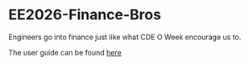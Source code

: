 # EE2026-Finance-Bros
Engineers go into finance just like what CDE O Week encourage us to.

The user guide can be found [here](https://github.com/Hackin7/EE2026-Finance-Bros/blob/main/Guides/S1_04_ALAM.AHMED_CHAN.ZUN_LOW.TJUN_SPARSH_User_Guide_Report.pdf)
